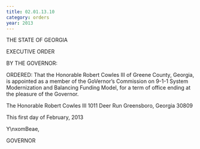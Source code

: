 ```yaml
---
title: 02.01.13.10
category: orders
year: 2013
---
```

 

THE STATE OF GEORGIA

EXECUTIVE ORDER

BY THE GOVERNOR:

ORDERED: That the Honorable Robert Cowles III of
Greene County, Georgia, is appointed as a
member of the GoVernor’s Commission on
9-1-1 System Modernization and Balancing
Funding Model, for a term of office ending
at the pleasure of the Governor.

The Honorable Robert Cowles III
1011 Deer Run
Greensboro, Georgia 30809

This first day of February, 2013

Y\nxomBeae,

GOVERNOR

